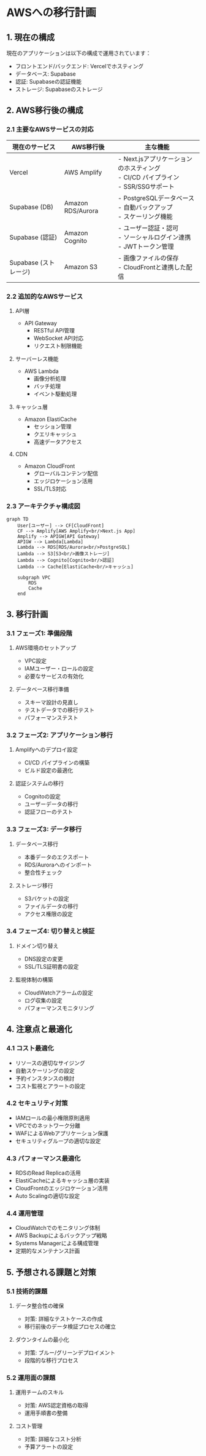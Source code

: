 # AWSへの移行計画

## 1. 現在の構成
現在のアプリケーションは以下の構成で運用されています：
- フロントエンド/バックエンド: Vercelでホスティング
- データベース: Supabase
- 認証: Supabaseの認証機能
- ストレージ: Supabaseのストレージ

## 2. AWS移行後の構成

### 2.1 主要なAWSサービスの対応
| 現在のサービス | AWS移行後 | 主な機能 |
|------------|----------|---------|
| Vercel | AWS Amplify | - Next.jsアプリケーションのホスティング<br>- CI/CD パイプライン<br>- SSR/SSGサポート |
| Supabase (DB) | Amazon RDS/Aurora | - PostgreSQLデータベース<br>- 自動バックアップ<br>- スケーリング機能 |
| Supabase (認証) | Amazon Cognito | - ユーザー認証・認可<br>- ソーシャルログイン連携<br>- JWTトークン管理 |
| Supabase (ストレージ) | Amazon S3 | - 画像ファイルの保存<br>- CloudFrontと連携した配信 |

### 2.2 追加的なAWSサービス
1. API層
   - API Gateway
     - RESTful API管理
     - WebSocket API対応
     - リクエスト制限機能

2. サーバーレス機能
   - AWS Lambda
     - 画像分析処理
     - バッチ処理
     - イベント駆動処理

3. キャッシュ層
   - Amazon ElastiCache
     - セッション管理
     - クエリキャッシュ
     - 高速データアクセス

4. CDN
   - Amazon CloudFront
     - グローバルコンテンツ配信
     - エッジロケーション活用
     - SSL/TLS対応

### 2.3 アーキテクチャ構成図

```mermaid
graph TD
    User[ユーザー] --> CF[CloudFront]
    CF --> Amplify[AWS Amplify<br/>Next.js App]
    Amplify --> APIGW[API Gateway]
    APIGW --> Lambda[Lambda]
    Lambda --> RDS[RDS/Aurora<br/>PostgreSQL]
    Lambda --> S3[S3<br/>画像ストレージ]
    Lambda --> Cognito[Cognito<br/>認証]
    Lambda --> Cache[ElastiCache<br/>キャッシュ]
    
    subgraph VPC
        RDS
        Cache
    end
```

## 3. 移行計画

### 3.1 フェーズ1: 準備段階
1. AWS環境のセットアップ
   - VPC設定
   - IAMユーザー・ロールの設定
   - 必要なサービスの有効化

2. データベース移行準備
   - スキーマ設計の見直し
   - テストデータでの移行テスト
   - パフォーマンステスト

### 3.2 フェーズ2: アプリケーション移行
1. Amplifyへのデプロイ設定
   - CI/CD パイプラインの構築
   - ビルド設定の最適化

2. 認証システムの移行
   - Cognitoの設定
   - ユーザーデータの移行
   - 認証フローのテスト

### 3.3 フェーズ3: データ移行
1. データベース移行
   - 本番データのエクスポート
   - RDS/Auroraへのインポート
   - 整合性チェック

2. ストレージ移行
   - S3バケットの設定
   - ファイルデータの移行
   - アクセス権限の設定

### 3.4 フェーズ4: 切り替えと検証
1. ドメイン切り替え
   - DNS設定の変更
   - SSL/TLS証明書の設定

2. 監視体制の構築
   - CloudWatchアラームの設定
   - ログ収集の設定
   - パフォーマンスモニタリング

## 4. 注意点と最適化

### 4.1 コスト最適化
- リソースの適切なサイジング
- 自動スケーリングの設定
- 予約インスタンスの検討
- コスト監視とアラートの設定

### 4.2 セキュリティ対策
- IAMロールの最小権限原則適用
- VPCでのネットワーク分離
- WAFによるWebアプリケーション保護
- セキュリティグループの適切な設定

### 4.3 パフォーマンス最適化
- RDSのRead Replicaの活用
- ElastiCacheによるキャッシュ層の実装
- CloudFrontのエッジロケーション活用
- Auto Scalingの適切な設定

### 4.4 運用管理
- CloudWatchでのモニタリング体制
- AWS Backupによるバックアップ戦略
- Systems Managerによる構成管理
- 定期的なメンテナンス計画

## 5. 予想される課題と対策

### 5.1 技術的課題
1. データ整合性の確保
   - 対策: 詳細なテストケースの作成
   - 移行前後のデータ検証プロセスの確立

2. ダウンタイムの最小化
   - 対策: ブルー/グリーンデプロイメント
   - 段階的な移行プロセス

### 5.2 運用面の課題
1. 運用チームのスキル
   - 対策: AWS認定資格の取得
   - 運用手順書の整備

2. コスト管理
   - 対策: 詳細なコスト分析
   - 予算アラートの設定 